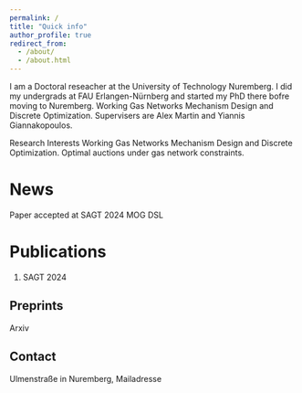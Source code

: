 ```yaml
---
permalink: /
title: "Quick info"
author_profile: true
redirect_from: 
  - /about/
  - /about.html
---
```


I am a Doctoral reseacher at the University of Technology Nuremberg. I did my undergrads at FAU Erlangen-Nürnberg and started my PhD there bofre moving to Nuremberg. Working Gas Networks Mechanism Design and Discrete Optimization. Supervisers are Alex Martin and Yiannis Giannakopoulos.

Research Interests
Working Gas Networks Mechanism Design and Discrete Optimization. Optimal auctions under gas network constraints.

News
======
Paper accepted at SAGT 2024
MOG
DSL

Publications
======
1. SAGT 2024

Preprints
------
Arxiv

Contact
------
Ulmenstraße in Nuremberg, Mailadresse

